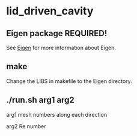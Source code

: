 # lid_driven_cavity

## Eigen package REQUIRED!

See [Eigen](https://eigen.tuxfamily.org/) for more information about Eigen.

## make

Change the LIBS in makefile to the Eigen directory.

## ./run.sh arg1 arg2
 
 arg1 mesh numbers along each direction
 
 arg2 Re number
